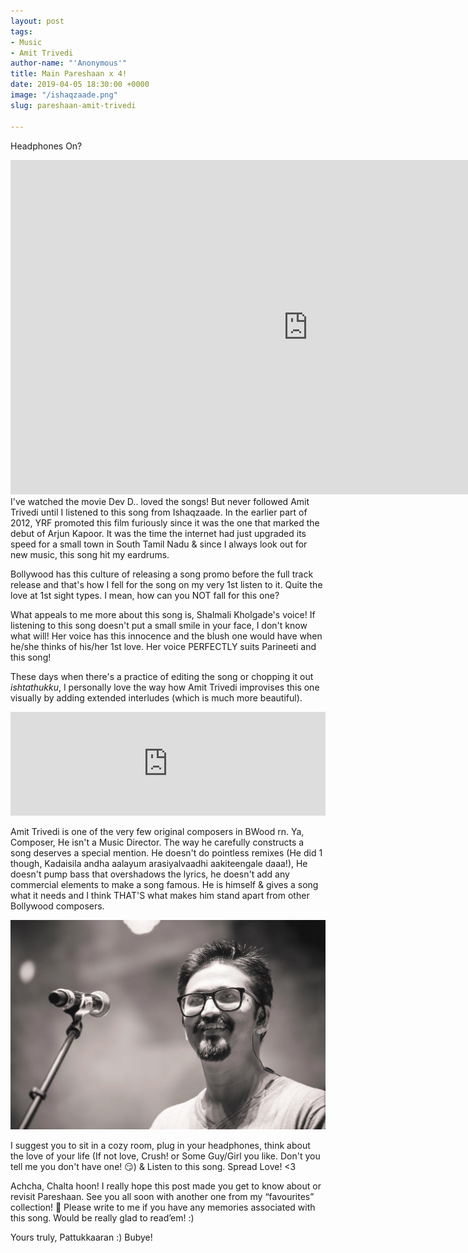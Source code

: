 ```yaml
---
layout: post
tags:
- Music
- Amit Trivedi
author-name: "'Anonymous'"
title: Main Pareshaan x 4!
date: 2019-04-05 18:30:00 +0000
image: "/ishaqzaade.png"
slug: pareshaan-amit-trivedi

---
```

Headphones On?

<iframe width="951" height="535" src="https://www.youtube.com/embed/zQl7zYkEP6M" frameborder="0" allow="accelerometer; autoplay; encrypted-media; gyroscope; picture-in-picture" allowfullscreen></iframe>
<br>
I've watched the movie Dev D.. loved the songs! But never followed Amit Trivedi until I listened to this song from Ishaqzaade. In the earlier part of 2012, YRF promoted this film furiously since it was the one that marked the debut of Arjun Kapoor. It was the time the internet had just upgraded its speed for a small town in South Tamil Nadu & since I always look out for new music, this song hit my eardrums.

Bollywood has this culture of releasing a song promo before the full track release and that's how I fell for the song on my very 1st listen to it. Quite the love at 1st sight types. I mean, how can you NOT fall for this one?

What appeals to me more about this song is, Shalmali Kholgade's voice! If listening to this song doesn't put a small smile in your face, I don't know what will! Her voice has this innocence and the blush one would have when he/she thinks of his/her 1st love. Her voice PERFECTLY suits Parineeti and this song!

These days when there's a practice of editing the song or chopping it out _ishtathukku_, I personally love the way how Amit Trivedi improvises this one visually by adding extended interludes (which is much more beautiful).

<iframe width="100%" height="166" scrolling="no" frameborder="no" allow="autoplay" src="https://w.soundcloud.com/player/?url=https%3A//api.soundcloud.com/tracks/95182668&color=%23ff5500&auto_play=false&hide_related=false&show_comments=true&show_user=true&show_reposts=false&show_teaser=true"></iframe>
<br>

Amit Trivedi is one of the very few original composers in BWood rn. Ya, Composer, He isn't a Music Director. The way he carefully constructs a song deserves a special mention. He doesn't do pointless remixes (He did 1 though, Kadaisila andha aalayum arasiyalvaadhi aakiteengale daaa!), He doesn't pump bass that overshadows the lyrics, he doesn't add any commercial elements to make a song famous. He is himself & gives a song what it needs and I think THAT'S what makes him stand apart from other Bollywood composers.

![](/img/at.png)

I suggest you to sit in a cozy room, plug in your headphones, think about the love of your life (If not love, Crush! or Some Guy/Girl you like. Don't you tell me you don't have one! 😏) & Listen to this song. Spread Love! <3

Achcha, Chalta hoon! I really hope this post made you get to know about or revisit Pareshaan. See you all soon with another one from my “favourites” collection! 🙂 Please write to me if you have any memories associated with this song. Would be really glad to read’em! :)

Yours truly, Pattukkaaran :) Bubye!